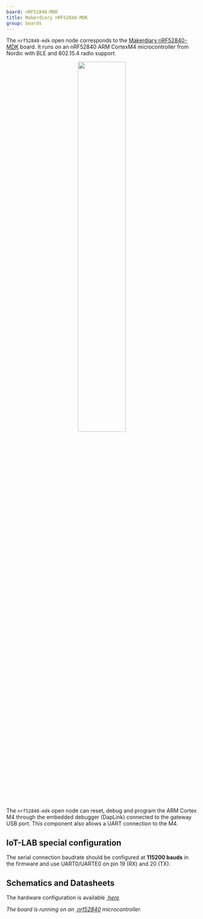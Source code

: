 ```yaml
---
board: nRF52840-MDK
title: Makerdiary nRF52840-MDK
group: boards
---
```


The `nrf52840-mdk` open node corresponds to the
[Makerdiary nRF52840-MDK](https://wiki.makerdiary.com/nrf52840-mdk/) board. It
runs on an nRF52840 ARM CortexM4 microcontroller from Nordic with BLE and
802.15.4 radio support.

<div style="text-align:center">
<img src="{{ '/assets/images/docs/boards/nrf52840-mdk/' | relative_url}}nrf52840-mdk.jpg" style="width:50%;"/>
</div>

The `nrf52840-mdk` open node can reset, debug and program the ARM Cortex M4
through the embedded debugger (DapLink) connected to the gateway USB port. This
component also allows a UART connection to the M4.

## IoT-LAB special configuration

The serial connection baudrate should be configured at **115200 bauds** in the
firmware and use UART0/UARTE0 on pin 19 (RX) and 20 (TX).

## Schematics and Datasheets

The hardware configuration is available [<i class="far fa-file-pdf"/>&nbsp;here](https://wiki.makerdiary.com/nrf52840-mdk/hardware/nrf52840-mdk-schematic_v1_0.pdf).

The board is running on an [<i class="far fa-file-pdf"/>&nbsp;nrf52840](https://infocenter.nordicsemi.com/pdf/nRF52840_PS_v1.0.pdf)
microcontroller.
